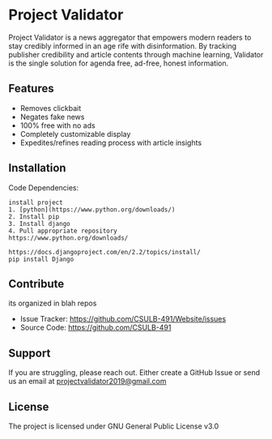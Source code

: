 Project Validator
=================

Project Validator is a news aggregator that empowers modern readers to stay credibly informed in an age rife with disinformation. By tracking publisher credibility and article contents through machine learning, Validator is the single solution for agenda free, ad-free, honest information.


Features
--------

- Removes clickbait 
- Negates fake news
- 100% free with no ads
- Completely customizable display
- Expedites/refines reading process with article insights


Installation
------------

Code Dependencies:

    install project
    1. [python](https://www.python.org/downloads/)
    2. Install pip
    3. Install django
    4. Pull appropriate repository
    https://www.python.org/downloads/
    
    https://docs.djangoproject.com/en/2.2/topics/install/
    pip install Django

Contribute
----------

its organized in blah repos
- Issue Tracker: https://github.com/CSULB-491/Website/issues
- Source Code: https://github.com/CSULB-491

Support
-------

If you are struggling, please reach out.
Either create a GitHub Issue or send us an email at projectvalidator2019@gmail.com

License
-------

The project is licensed under GNU General Public License v3.0
